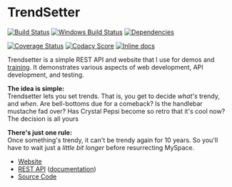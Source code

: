 TrendSetter
============================
[![Build Status](https://api.travis-ci.org/James-Messinger/trendsetter.svg?branch=master)](https://travis-ci.org/James-Messinger/trendsetter)
[![Windows Build Status](https://ci.appveyor.com/api/projects/status/github/james-messinger/trendsetter?svg=true&branch=master&failingText=Windows%20build%20failing&passingText=Windows%20build%20passing)](https://ci.appveyor.com/project/BigstickCarpet/trendsetter/branch/master)
[![Dependencies](https://david-dm.org/James-Messinger/trendsetter.svg)](https://david-dm.org/James-Messinger/trendsetter)

[![Coverage Status](https://coveralls.io/repos/BigstickCarpet/trendsetter/badge.svg?branch=master&service=github)](https://coveralls.io/r/BigstickCarpet/trendsetter)
[![Codacy Score](https://api.codacy.com/project/badge/Grade/e767d2f849f94df08c11ea1d85b801d9)](https://www.codacy.com/public/jamesmessinger/trendsetter)
[![Inline docs](http://inch-ci.org/github/James-Messinger/trendsetter.svg?branch=master&style=shields)](http://inch-ci.org/github/James-Messinger/trendsetter)

Trendsetter is a simple REST API and website that I use for demos and [training](https://github.com/James-Messinger/super-powered-api-testing/tree/v1#super-powered-api-testing). It demonstrates various aspects of web development, API development, and testing.

**The idea is simple:**<br>
Trendsetter lets you set trends. That is, you get to decide _what's_ trendy, and _when_.
Are bell-bottoms due for a comeback? Is the handlebar mustache fad over? Has Crystal Pepsi
become so retro that it's cool now? The decision is all yours

**There's just one rule:**<br>
Once something's trendy, it can't be trendy again for 10 years. So you'll have to wait just a
_little bit longer_ before resurrecting MySpace.


- [Website](https://trendsetter.jamesmessinger.com)
- [REST API](https://api.trendsetter.jamesmessinger.com) ([documentation](https://documenter.getpostman.com/view/220187/trendsetter-api/2MuEBW))
- [Source Code](https://github.com/James-Messinger/trendsetter)
